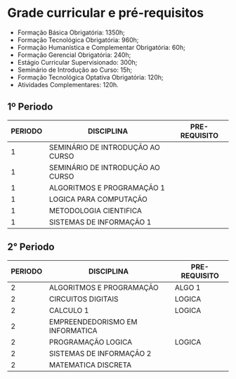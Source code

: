 # Grade curricular e pré-requisitos

* Formação Básica Obrigatória: 1350h; 
* Formação Tecnológica Obrigatória: 960h;
* Formação Humanística e Complementar Obrigatória: 60h;
* Formação Gerencial Obrigatória: 240h;
* Estágio Curricular Supervisionado: 300h;
* Seminário de Introdução ao Curso: 15h;
* Formação Tecnológica Optativa Obrigatória: 120h; 
* Atividades Complementares: 120h.

## 1º Periodo
| PERIODO | DISCIPLINA | PRE-REQUISITO |
| -- | -- | -- |
| 1|SEMINÁRIO DE INTRODUÇÃO AO CURSO |  |
| 1 | SEMINÁRIO DE INTRODUÇÃO AO CURSO | |
| 1| ALGORITMOS E PROGRAMAÇÃO 1 |  |
| 1| LOGICA PARA COMPUTAÇÃO | |
| 1| METODOLOGIA CIENTIFICA|  |
| 1| SISTEMAS DE INFORMAÇÃO 1	 | | |

## 2° Periodo
| PERIODO | DISCIPLINA | PRE-REQUISITO |
| -- | -- | -- |
| 2|ALGORITMOS E PROGRAMAÇÃO | ALGO 1 |
| 2 | CIRCUITOS DIGITAIS |LOGICA |
| 2| CALCULO 1	 | LOGICA |
| 2| EMPREENDEDORISMO EM INFORMATICA	 | |
| 2| PROGRAMAÇÃO LOGICA | LOGICA |
| 2| SISTEMAS DE INFORMAÇÃO 2	 | | SI 1|
| 2| MATEMATICA DISCRETA | | SI 1|
